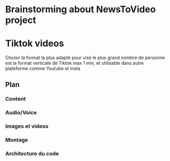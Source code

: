 # Brainstorming about NewsToVideo project
# Tiktok videos
Choisir la format la plus adapté pour visé le plus grand nombre de personne est la format verticale de Tiktok max 1 min, et utilisable dans autre plateforme comme Youtube et insta 
## Plan

### Content

### Audio/Voice

### Images et videos
### Montage

### Architecture du code

